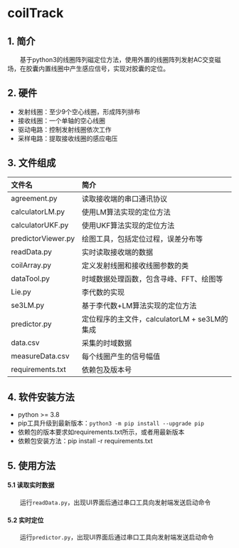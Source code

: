 # coilTrack

## 1. 简介
   　　基于python3的线圈阵列磁定位方法，使用外置的线圈阵列发射AC交变磁场，在胶囊内置线圈中产生感应信号，实现对胶囊的定位。

## 2. 硬件
- 发射线圈：至少9个空心线圈，形成阵列排布
- 接收线圈：一个单轴的空心线圈
- 驱动电路：控制发射线圈依次工作
- 采样电路：提取接收线圈的感应电压

## 3. 文件组成

| 文件名              | 简介                           |
|:-------------------|:-------------------------------|
|agreement.py        | 读取接收端的串口通讯协议 |
| calculatorLM.py    | 使用LM算法实现的定位方法      |
| calculatorUKF.py   | 使用UKF算法实现的定位方法     |
| predictorViewer.py | 绘图工具，包括定位过程，误差分布等 |
| readData.py        | 实时读取接收端的数据 |
| coilArray.py       | 定义发射线圈和接收线圈参数的类    |
| dataTool.py        | 时域数据处理函数，包含寻峰、FFT、绘图等|
| Lie.py             | 李代数的实现 |
| se3LM.py           | 基于李代数+LM算法实现的定位方法 |
| predictor.py       | 定位程序的主文件，calculatorLM + se3LM的集成 |
| data.csv           | 采集的时域数据 |
| measureData.csv    | 每个线圈产生的信号幅值 |
| requirements.txt    | 依赖包及版本号 |

## 4. 软件安装方法
- python >= 3.8
- pip工具升级到最新版本：```python3 -m pip install --upgrade pip```
- 依赖包的版本要求如requirements.txt所示，或者用最新版本
- 依赖包安装方法：pip install -r requirements.txt

## 5. 使用方法
#### 5.1 读取实时数据
   　　运行```readData.py```，出现UI界面后通过串口工具向发射端发送启动命令

#### 5.2 实时定位
   　　运行```predictor.py```，出现UI界面后通过串口工具向发射端发送启动命令
